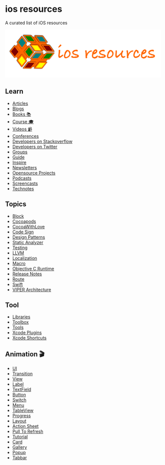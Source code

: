 ios resources
==
A curated list of iOS resources

![](ios-resources.png)

Learn
--
- [Articles](Learn/ios-articles.md)
- [Blogs](Learn/ios-blogs.md)
- [Books :books:](Learn/ios-books.md)
- [Course :mortar_board:](Learn/course.md)
- [Videos :video_camera:](Learn/ios-conf-videos.md)
- [Conferences](Learn/ios-conferences.md)
- [Developers on Stackoverflow](Learn/ios-developer-stackoverflow.md)
- [Developers on Twitter](Learn/ios-developer-twitter.md)
- [Groups](Learn/ios-group.md)
- [Guide](Learn/ios-guide.md)
- [Inspire](Learn/ios-inspire.md)
- [Newsletters](Learn/ios-newsletter.md)
- [Opensource Projects](Learn/ios-opensources.md)
- [Podcasts](Learn/ios-podcasts.md)
- [Screencasts](Learn/ios-screncast.md)
- [Technotes](Learn/ios-technotes.md)

Topics
--
- [Block](Topics/block.md)
- [Cocoapods](Topics/cocoapods.md)
- [CocoaWithLove](Topics/CocoaWithLove.md)
- [Code Sign](Topics/code-sign.md)
- [Design Patterns](Topics/design-patterns.md)
- [Static Analyzer](Topics/ios-static-analyzer.md)
- [Testing](Topics/ios-testing.md)
- [LLVM](Topics/llvm.md)
- [Localization](Topics/localization.md)
- [Macro](Topics/macros.md)
- [Objective C Runtime](Topics/objc-runtime.md)
- [Release Notes](Topics/release-notes.md)
- [Route](Topics/route.md)
- [Swift](Topics/swift.md)
- [VIPER Architecture](Topics/viper.md)

Tool
--
- [Libraries](Tool/ios-libraries.md)
- [Toolbox](Tool/ios-toolbox.md)
- [Tools](Tool/tools.md)
- [Xcode Plugins](Tool/xcode-plugins.md)
- [Xcode Shortcuts](Tool/xcode-shortcuts.md)

Animation :clapper:
--
- [UI](Animation/ui.md)
- [Transition](Animation/transition.md)
- [View](Animation/view.md)
- [Label](Animation/label.md)
- [TextField](Animation/textfield.md)
- [Button](Animation/button.md)
- [Switch](Animation/switch.md)
- [Menu](Animation/menu.md)
- [TableView](Animation/tableview.md)
- [Progress](Animation/progress.md)
- [Layout](Animation/layout.md)
- [Action Sheet](Animation/actionsheet.md)
- [Pull To Refresh](Animation/pull-to-refresh.md)
- [Tutorial](Animation/tutorial.md)
- [Card](Animation/card.md)
- [Gallery](Animation/gallery.md)
- [Popup](Animation/popup.md)
- [Tabbar](Animation/tabbar.md)

